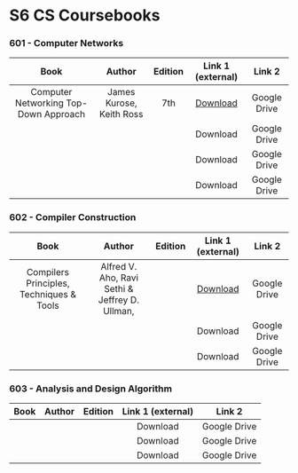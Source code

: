 # S6 CS Coursebooks

### 601 - Computer Networks 

|       Book    |       Author    |Edition|Link 1 (external)|Link 2|
|:-------------:|:---------------:|:---:|:---:|:---:|
|Computer Networking Top-Down Approach|James Kurose, Keith Ross|7th|[Download](https://en.zlibrary-in.se/book/3610148/d14248/computer-networking-a-topdown-approach.html)|Google Drive|
||||Download|Google Drive|
||||Download|Google Drive|
||||Download|Google Drive|

### 602 - Compiler Construction 
|       Book    |       Author    |Edition|Link 1 (external)|Link 2|
|:-------------:|:---------------:|:---:|:---:|:---:|
|Compilers Principles, Techniques & Tools|Alfred V. Aho, Ravi Sethi & Jeffrey D. Ullman,||[Download](https://en.zlibrary-in.se/book/2482986/8cd761/compilers-principles-techniques-tools.html)|Google Drive|
||||Download|Google Drive|
||||Download|Google Drive|

### 603 -  Analysis and Design Algorithm
|       Book    |       Author    |Edition|Link 1 (external)|Link 2|
|:-------------:|:---------------:|:---:|:---:|:---:|
||||Download|Google Drive|
||||Download|Google Drive|
||||Download|Google Drive|
